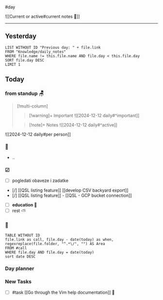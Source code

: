 #day

![[Current or active#current notes 📓]]

---
## Yesterday
```dataview
LIST WITHOUT ID "Previous day: " + file.link
FROM "Knowledge/daily_notes"
WHERE file.name != this.file.name AND file.day < this.file.day
SORT file.day DESC
LIMIT 1
```

## Today

### from standup 🪑

> [!multi-column]
>> [!warning]+ Important
>> ![[2024-12-12 daily#^important]]
>
>> [!note]+ Notes
>> ![[2024-12-12 daily#^active]]

![[2024-12-12 daily#per person]]

###  🎏
- ..

### ☑
- [ ] pogledati  obaveze i zadatke
- [/] [[QSL listing feature]] [[develop CSV backyard export]]
- [/] [[QSL listing feature]] - [[QSL - GCP bucket connection]]
- [ ] **education 🎒**
- [ ] rest ⛅ 

### 🤙
```dataview
TABLE WITHOUT ID
file.link as call, file.day - date(today) as when, regexreplace(file.folder, "^.*\/", "") AS Area
FROM #call
WHERE file.day AND file.day = date(today)
sort date DESC
```
### Day planner

### New Tasks
- [ ] #task [[Go through the Vim help documentation]] 🔼
